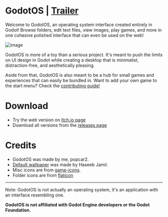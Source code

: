 # GodotOS | [Trailer](https://www.youtube.com/watch?v=44LcozXequw)

Welcome to GodotOS, an operating system interface created entirely in Godot! Browse folders, edit text files, view images, play games, and more in one cohesive polished interface that can even be used on the web!

![image](https://github.com/popcar2/GodotOS/assets/16920817/cf2bb818-4135-46fb-8cfe-43879a826fcc)

GodotOS is more of a toy than a serious project. It's meant to push the limits on UI design in Godot while creating a desktop that is minimalist, distraction-free, and aesthetically pleasing.

Aside from that, GodotOS is also meant to be a hub for small games and experiences that can easily be bundled in. Want to add your own game to the start menu? Check the [contributing guide!](CONTRIBUTING.md)

# Download

* Try the web version on [Itch.io page](https://popcar2.itch.io/godotos)
* Download all versions from the [releases page](https://github.com/popcar2/GodotOS/releases)

# Credits

* GodotOS was made by me, popcar2.
* [Default wallpaper](https://unsplash.com/photos/snow-capped-mountain-at-night-3s85IxVDyXE) was made by Haseeb Jamil.
* Misc icons are from [game-icons](https://game-icons.net/).
* Folder icons are from [flaticon](https://www.flaticon.com/)

---

Note: GodotOS is not actually an operating system, it's an application with an interface resembling one.

**GodotOS is not affiliated with Godot Engine developers or the Godot Foundation.**
